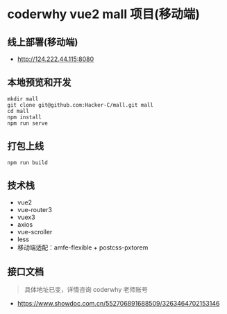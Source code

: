 # coderwhy vue2 mall 项目(移动端)

## 线上部署(移动端)

- http://124.222.44.115:8080

## 本地预览和开发

```
mkdir mall
git clone git@github.com:Hacker-C/mall.git mall
cd mall
npm install
npm run serve
```

## 打包上线

```
npm run build
```

## 技术栈

- vue2
- vue-router3
- vuex3
- axios
- vue-scroller
- less
- 移动端适配：amfe-flexible + postcss-pxtorem

## 接口文档

> 具体地址已变，详情咨询 coderwhy 老师账号

- https://www.showdoc.com.cn/552706891688509/3263464702153146
